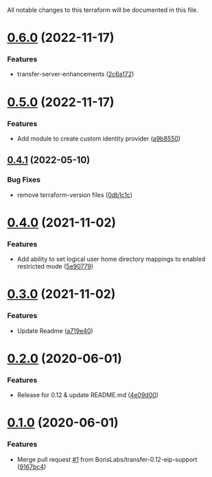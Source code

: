 All notable changes to this terraform will be documented in this file.

# [0.6.0](https://github.com/BorisLabs/terraform-aws-transfer/compare/v0.5.0...v0.6.0) (2022-11-17)


### Features

* transfer-server-enhancements ([2c6a172](https://github.com/BorisLabs/terraform-aws-transfer/commit/2c6a172e4eb94f9d3e6aa52e799bc3a7956c6fbb))

# [0.5.0](https://github.com/BorisLabs/terraform-aws-transfer/compare/v0.4.1...v0.5.0) (2022-11-17)


### Features

* Add module to create custom identity provider ([a9b8550](https://github.com/BorisLabs/terraform-aws-transfer/commit/a9b8550665285b0d14403b594251b783ffdbf8db))

## [0.4.1](https://github.com/BorisLabs/terraform-aws-transfer/compare/v0.4.0...v0.4.1) (2022-05-10)


### Bug Fixes

* remove terraform-version files ([0db1c1c](https://github.com/BorisLabs/terraform-aws-transfer/commit/0db1c1c1ba1d01fbc1132c38f0a83b4f28005a97))

# [0.4.0](https://github.com/BorisLabs/terraform-aws-transfer/compare/v0.3.0...v0.4.0) (2021-11-02)


### Features

* Add ability to set logical user home directory mappings to enabled restricted mode ([5e90779](https://github.com/BorisLabs/terraform-aws-transfer/commit/5e907794fe7d134b0dd575b800c3c7fbeb1df966))

# [0.3.0](https://github.com/BorisLabs/terraform-aws-transfer/compare/v0.2.0...v0.3.0) (2021-11-02)


### Features

* Update Readme  ([a719e40](https://github.com/BorisLabs/terraform-aws-transfer/commit/a719e4064504498bcb256507a3b81fa76aa24470))

# [0.2.0](https://github.com/BorisLabs/terraform-aws-transfer/compare/v0.1.0...v0.2.0) (2020-06-01)


### Features

* Release for 0.12 & update README.md ([4e09d00](https://github.com/BorisLabs/terraform-aws-transfer/commit/4e09d00d7faeff040aef3935cfefb7d3cfab7e96))

# [0.1.0](https://github.com/BorisLabs/terraform-aws-transfer/compare/v0.0.2...v0.1.0) (2020-06-01)


### Features

* Merge pull request [#1](https://github.com/BorisLabs/terraform-aws-transfer/issues/1) from BorisLabs/transfer-0.12-eip-support ([9167bc4](https://github.com/BorisLabs/terraform-aws-transfer/commit/9167bc4c6aaa0a626b0fcdc7484ed2e5058daeaa))
